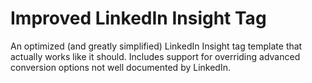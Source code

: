 # Improved LinkedIn Insight Tag
An optimized (and greatly simplified) LinkedIn Insight tag template that actually works like it should. Includes support for overriding advanced conversion options not well documented by LinkedIn.

